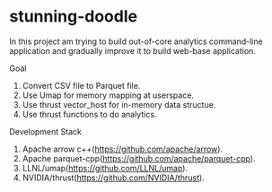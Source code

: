 # stunning-doodle
In this project am trying to build out-of-core analytics command-line application and gradually improve it to build web-base application. 

Goal

1. Convert CSV file to Parquet file.
2. Use Umap for memory mapping at userspace.
3. Use thrust vector_host for in-memory data structue.
4. Use thrust functions to do analytics.

Development Stack

1. Apache arrow c++(https://github.com/apache/arrow).
2. Apache parquet-cpp(https://github.com/apache/parquet-cpp).
3. LLNL/umap(https://github.com/LLNL/umap).
4. NVIDIA/thrust(https://github.com/NVIDIA/thrust).
